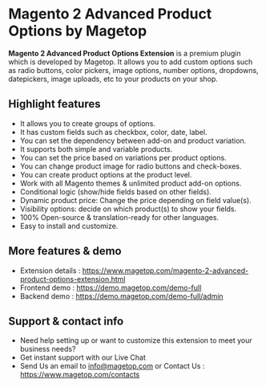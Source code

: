 # Magento 2 Advanced Product Options by Magetop

**Magento 2 Advanced Product Options Extension** is a premium plugin which is developed by Magetop. It allows you to add custom options such as radio buttons, color pickers, image options, number options, dropdowns, datepickers, image uploads, etc to your products on your shop.

## Highlight features

- It allows you to create groups of options.
- It has custom fields such as checkbox, color, date, label.
- You can set the dependency between add-on and product variation.
- It supports both simple and variable products.
- You can set the price based on variations per product options.
- You can change product image for radio buttons and check-boxes.
- You can create product options at the product level.
- Work with all Magento themes & unlimited product add-on options.
- Conditional logic (show/hide fields based on other fields).
- Dynamic product price: Change the price depending on field value(s).
- Visibility options: decide on which product(s) to show your fields.
- 100% Open-source & translation-ready for other languages.
- Easy to install and customize.

## More features & demo

- Extension details : https://www.magetop.com/magento-2-advanced-product-options-extension.html
- Frontend demo : https://demo.magetop.com/demo-full
- Backend demo : https://demo.magetop.com/demo-full/admin

## Support & contact info

- Need help setting up or want to customize this extension to meet your business needs? 
- Get instant support with our Live Chat
- Send Us an email to info@magetop.com or Contact Us : https://www.magetop.com/contacts
